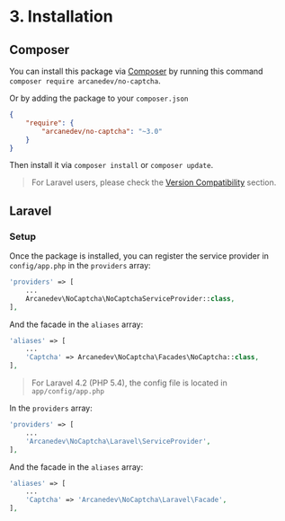 # 3. Installation

## Composer

You can install this package via [Composer](http://getcomposer.org/) by running this command `composer require arcanedev/no-captcha`.

Or by adding the package to your `composer.json`

```json
{
    "require": {
        "arcanedev/no-captcha": "~3.0"
    }
}
```

Then install it via `composer install` or `composer update`.

> For Laravel users, please check the [Version Compatibility](2-Version-Compatibility.md) section.

## Laravel

### Setup

Once the package is installed, you can register the service provider in `config/app.php` in the `providers` array:

```php
'providers' => [
    ...
    Arcanedev\NoCaptcha\NoCaptchaServiceProvider::class,
],
```

And the facade in the `aliases` array:

```php
'aliases' => [
    ...
    'Captcha' => Arcanedev\NoCaptcha\Facades\NoCaptcha::class,
],
```

> For Laravel 4.2 (PHP 5.4), the config file is located in `app/config/app.php`

In the `providers` array:

```php
'providers' => [
    ...
    'Arcanedev\NoCaptcha\Laravel\ServiceProvider',
],
```

And the facade in the `aliases` array:

```php
'aliases' => [
    ...
    'Captcha' => 'Arcanedev\NoCaptcha\Laravel\Facade',
],
```
